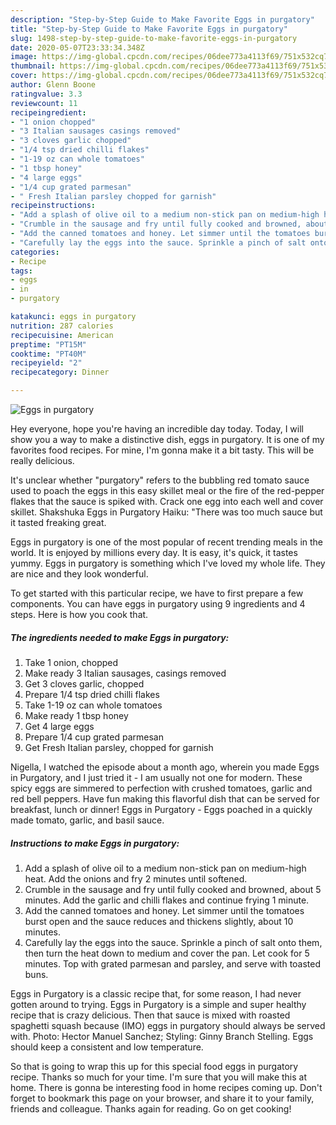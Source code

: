 ```yaml
---
description: "Step-by-Step Guide to Make Favorite Eggs in purgatory"
title: "Step-by-Step Guide to Make Favorite Eggs in purgatory"
slug: 1498-step-by-step-guide-to-make-favorite-eggs-in-purgatory
date: 2020-05-07T23:33:34.348Z
image: https://img-global.cpcdn.com/recipes/06dee773a4113f69/751x532cq70/eggs-in-purgatory-recipe-main-photo.jpg
thumbnail: https://img-global.cpcdn.com/recipes/06dee773a4113f69/751x532cq70/eggs-in-purgatory-recipe-main-photo.jpg
cover: https://img-global.cpcdn.com/recipes/06dee773a4113f69/751x532cq70/eggs-in-purgatory-recipe-main-photo.jpg
author: Glenn Boone
ratingvalue: 3.3
reviewcount: 11
recipeingredient:
- "1 onion chopped"
- "3 Italian sausages casings removed"
- "3 cloves garlic chopped"
- "1/4 tsp dried chilli flakes"
- "1-19 oz can whole tomatoes"
- "1 tbsp honey"
- "4 large eggs"
- "1/4 cup grated parmesan"
- " Fresh Italian parsley chopped for garnish"
recipeinstructions:
- "Add a splash of olive oil to a medium non-stick pan on medium-high heat. Add the onions and fry 2 minutes until softened."
- "Crumble in the sausage and fry until fully cooked and browned, about 5 minutes. Add the garlic and chilli flakes and continue frying 1 minute."
- "Add the canned tomatoes and honey. Let simmer until the tomatoes burst open and the sauce reduces and thickens slightly, about 10 minutes."
- "Carefully lay the eggs into the sauce. Sprinkle a pinch of salt onto them, then turn the heat down to medium and cover the pan. Let cook for 5 minutes. Top with grated parmesan and parsley, and serve with toasted buns."
categories:
- Recipe
tags:
- eggs
- in
- purgatory

katakunci: eggs in purgatory 
nutrition: 287 calories
recipecuisine: American
preptime: "PT15M"
cooktime: "PT40M"
recipeyield: "2"
recipecategory: Dinner

---
```



![Eggs in purgatory](https://img-global.cpcdn.com/recipes/06dee773a4113f69/751x532cq70/eggs-in-purgatory-recipe-main-photo.jpg)

Hey everyone, hope you're having an incredible day today. Today, I will show you a way to make a distinctive dish, eggs in purgatory. It is one of my favorites food recipes. For mine, I'm gonna make it a bit tasty. This will be really delicious.

It&#39;s unclear whether &#34;purgatory&#34; refers to the bubbling red tomato sauce used to poach the eggs in this easy skillet meal or the fire of the red-pepper flakes that the sauce is spiked with. Crack one egg into each well and cover skillet. Shakshuka Eggs in Purgatory Haiku: &#34;There was too much sauce but it tasted freaking great.

Eggs in purgatory is one of the most popular of recent trending meals in the world. It is enjoyed by millions every day. It is easy, it's quick, it tastes yummy. Eggs in purgatory is something which I've loved my whole life. They are nice and they look wonderful.


To get started with this particular recipe, we have to first prepare a few components. You can have eggs in purgatory using 9 ingredients and 4 steps. Here is how you cook that.

<!--inarticleads1-->

##### The ingredients needed to make Eggs in purgatory:

1. Take 1 onion, chopped
1. Make ready 3 Italian sausages, casings removed
1. Get 3 cloves garlic, chopped
1. Prepare 1/4 tsp dried chilli flakes
1. Take 1-19 oz can whole tomatoes
1. Make ready 1 tbsp honey
1. Get 4 large eggs
1. Prepare 1/4 cup grated parmesan
1. Get  Fresh Italian parsley, chopped for garnish


Nigella, I watched the episode about a month ago, wherein you made Eggs in Purgatory, and I just tried it - I am usually not one for modern. These spicy eggs are simmered to perfection with crushed tomatoes, garlic and red bell peppers. Have fun making this flavorful dish that can be served for breakfast, lunch or dinner! Eggs in Purgatory - Eggs poached in a quickly made tomato, garlic, and basil sauce. 

<!--inarticleads2-->

##### Instructions to make Eggs in purgatory:

1. Add a splash of olive oil to a medium non-stick pan on medium-high heat. Add the onions and fry 2 minutes until softened.
1. Crumble in the sausage and fry until fully cooked and browned, about 5 minutes. Add the garlic and chilli flakes and continue frying 1 minute.
1. Add the canned tomatoes and honey. Let simmer until the tomatoes burst open and the sauce reduces and thickens slightly, about 10 minutes.
1. Carefully lay the eggs into the sauce. Sprinkle a pinch of salt onto them, then turn the heat down to medium and cover the pan. Let cook for 5 minutes. Top with grated parmesan and parsley, and serve with toasted buns.


Eggs in Purgatory is a classic recipe that, for some reason, I had never gotten around to trying. Eggs in Purgatory is a simple and super healthy recipe that is crazy delicious. Then that sauce is mixed with roasted spaghetti squash because (IMO) eggs in purgatory should always be served with. Photo: Hector Manuel Sanchez; Styling: Ginny Branch Stelling. Eggs should keep a consistent and low temperature. 

So that is going to wrap this up for this special food eggs in purgatory recipe. Thanks so much for your time. I'm sure that you will make this at home. There is gonna be interesting food in home recipes coming up. Don't forget to bookmark this page on your browser, and share it to your family, friends and colleague. Thanks again for reading. Go on get cooking!
